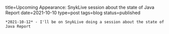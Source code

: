 
title=Upcoming Appearance: SnykLive session about the state of Java Report 
date=2021-10-10
type=post
tags=blog
status=published
~~~~~~
*2021-10-12* - I'll be on SnykLive doing a session about the state of Java Report 
            